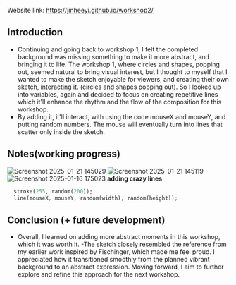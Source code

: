 Website link: https://jinheeyi.github.io/workshop2/

## Introduction
- Continuing and going back to workshop 1, I felt the completed background was missing something to make it more abstract, and bringing it to life. The workshop 1, where circles and shapes, popping out, seemed natural to bring visual interest, but I thought to myself that I wanted to make the sketch enjoyable for viewers, and creating their own sketch, interacting it. (circles and shapes popping out). So I looked up into variables, again and decided to focus on creating repetitive lines which it'll enhance the rhythm and the flow of the composition for this workshop. 
- By adding it, it'll interact, with using the code mouseX and mouseY, and putting random numbers. The mouse will eventually turn into lines that scatter only inside the sketch. 

## Notes(working progress)
![Screenshot 2025-01-21 145029](https://github.com/user-attachments/assets/e3eac1ff-1c31-4b41-8f1b-a17ada38cc19)
![Screenshot 2025-01-21 145119](https://github.com/user-attachments/assets/b637a175-baa6-4101-bd66-129fc72142bf)
![Screenshot 2025-01-16 175023](https://github.com/user-attachments/assets/c145fd36-ef30-443e-b751-d71f0bf35287)
**adding crazy lines**
```ruby
  stroke(255, random(200)); 
  line(mouseX, mouseY, random(width), random(height));
```
## Conclusion (+ future development)
- Overall, I learned on adding more abstract moments in this workshop, which it was worth it.
-The sketch closely resembled the reference from my earlier work inspired by Fischinger, which made me feel proud. I appreciated how it transitioned smoothly from the planned vibrant background to an abstract expression. Moving forward, I aim to further explore and refine this approach for the next workshop. 
